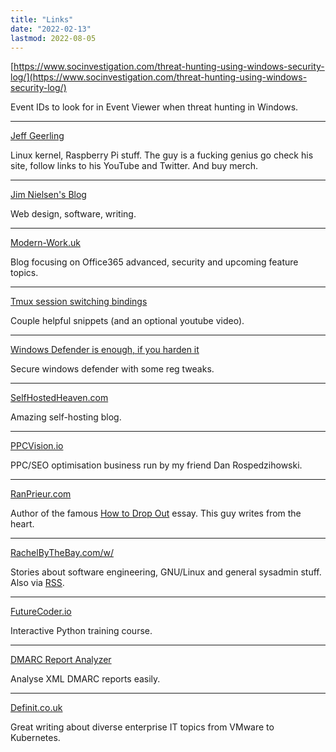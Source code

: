 ```yaml
---
title: "Links"
date: "2022-02-13"
lastmod: 2022-08-05
---
```

[https://www.socinvestigation.com/threat-hunting-using-windows-security-log/](https://www.socinvestigation.com/threat-hunting-using-windows-security-log/)

Event IDs to look for in Event Viewer when threat hunting in Windows.
* * *
[Jeff Geerling](https://www.jeffgeerling.com/)

Linux kernel, Raspberry Pi stuff. The guy is a fucking genius go check his site, follow links to his YouTube and Twitter. And buy merch.

* * *
[Jim Nielsen's Blog](https://blog.jim-nielsen.com/)

Web design, software, writing.

* * *
[Modern-Work.uk](https://modern-work.uk/)

Blog focusing on Office365 advanced, security and upcoming feature topics.

* * *
[Tmux session switching bindings](https://waylonwalker.com/tmux-fzf-session-jump/)

Couple helpful snippets (and an optional youtube video).

* * *
[Windows Defender is enough, if you harden it](https://0ut3r.space/2022/03/06/windows-defender/)

Secure windows defender with some reg tweaks.

* * *
[SelfHostedHeaven.com](https://selfhostedheaven.com/)

Amazing self-hosting blog.
* * *
[PPCVision.io](https://www.ppcvision.io/)

PPC/SEO optimisation business run by my friend Dan Rospedzihowski.

* * *
[RanPrieur.com](https://ranprieur.com)

Author of the famous [How to Drop Out](https://ranprieur.com/essays/dropout.html) essay. This guy writes from the heart.
* * *
[RachelByTheBay.com/w/](https://rachelbythebay.com/w/)

Stories about software engineering, GNU/Linux and general sysadmin stuff. Also via [RSS](https://rachelbythebay.com/w/atom.xml).
* * *
[FutureCoder.io](https://futurecoder.io)

Interactive Python training course.
* * *
[DMARC Report Analyzer](https://dmarcian.com/xml-to-human-converter/)

Analyse XML DMARC reports easily.
* * *
[Definit.co.uk](https://www.definit.co.uk/)

Great writing about diverse enterprise IT topics from VMware to Kubernetes.
